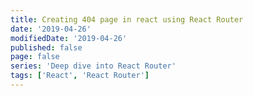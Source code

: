 ```yaml
---
title: Creating 404 page in react using React Router
date: '2019-04-26'
modifiedDate: '2019-04-26'
published: false
page: false
series: 'Deep dive into React Router'
tags: ['React', 'React Router']
---
```

